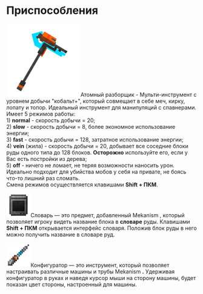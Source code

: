 # Приспособления

<img src="../.gitbook/assets/image (2).png" alt="" data-size="line"> Атомный разборщик - Мульти-инструмент с уровнем добычи "кобальт+", который совмещает в себе меч, кирку, лопату и топор. Идеальный инструмент для манипуляций с спавнерами. Имеет 5 режимов работы:\
1\) **normal** - скорость добычи = 20;\
2\) **slow** - скорость добычи = 8, более экономное использование энергии;\
3\) **fast** - скорость добычи = 128, затратное использование энергии;\
4\) **vein** (жила) - скорость добычи = 20, добывает все соседние блоки руды одного типа до 128 блоков. **Осторожно** используйте его, если у Вас есть постройки из дерева;\
5\) **off** - ничего не ломает, не теряя возможности наносить урон. Идеально подходит для убийства мобов у себя на привате, не боясь что-то лишний раз сломать.\
Смена режимов осуществляется клавишами **Shift + ПКМ**.

<img src="../.gitbook/assets/image (3).png" alt="" data-size="line">Словарь — это предмет, добавленный Mekanism , который позволяет игроку видеть название блока в **словаре** руды. Клавишами **Shift + ПКМ** открывается интерфейс словаря. Положив блок руды в него можно получить название в словаре руд.

<img src="../.gitbook/assets/image (4).png" alt="" data-size="line">Конфигуратор — это инструмент, который позволяет настраивать различные машины и трубы Mekanism **.** Удерживая конфигуратор в руках  и наведя курсор мыши на сторону машины, будет показан цвет стороны, настроенный для машины.

